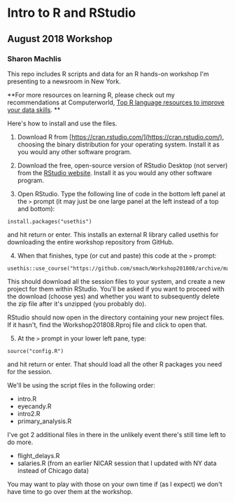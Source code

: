 # Intro to R and RStudio
## August 2018 Workshop
### Sharon Machlis

This repo includes R scripts and data for an R hands-on workshop I'm presenting to a newsroom in New York.

**For more resources on learning R, please check out my recommendations at Computerworld, [Top R language resources to improve your data skills](https://www.computerworld.com/article/2497464/business-intelligence/top-r-language-resources-to-improve-your-data-skills.html). **

Here's how to install and use the files.

1. Download R from [https://cran.rstudio.com/](https://cran.rstudio.com/), choosing the binary distribution for your operating system. Install it as you would any other software program.

2. Download the free, open-source version of RStudio Desktop (not server) from the [RStudio website](https://www.rstudio.com/products/rstudio/download/). Install it as you would any other software program.

3. Open RStudio. Type the following line of code in the bottom left panel at the `>` prompt (it may just be one large panel at the left instead of a top and bottom):

```
install.packages("usethis")
```

and hit return or enter. This installs an external R library called usethis for downloading the entire workshop repository from GitHub.


4. When that finishes, type (or cut and paste) this code at the `>` prompt:

```
usethis::use_course("https://github.com/smach/Workshop201808/archive/master.zip")
```
This should download all the session files to your system, and create a new project for them within RStudio. You'll be asked if you want to proceed with the download (choose yes) and whether you want to subsequently delete the zip file after it's unzipped (you probably do).

RStudio should now open in the directory containing your new project files. If it hasn't, find the Workshop201808.Rproj file and click to open that.

5. At the `>` prompt in your lower left pane, type:

```
source("config.R")
```

and hit return or enter. That should load all the other R packages you need for the session.

We'll be using the script files in the following order:

* intro.R
* eyecandy.R
* intro2.R
* primary_analysis.R

I've got 2 additional files in there in the unlikely event there's still time left to do more.

* flight_delays.R
* salaries.R (from an earlier NICAR session that I updated with NY data instead of Chicago data)

You may want to play with those on your own time if (as I expect) we don't have time to go over them at the workshop.





